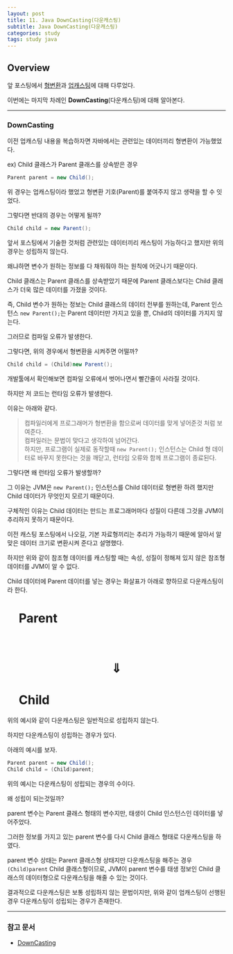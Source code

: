 ```yaml
---
layout: post
title: 11. Java DownCasting(다운캐스팅)
subtitle: Java DownCasting(다운캐스팅)
categories: study
tags: study java
---
```


## Overview

앞 포스팅에서 [형변환](https://rap0d.github.io/study/2019/08/18/java_9_java_casting/)과 [업캐스팅](https://rap0d.github.io/study/2019/08/19/java_10_java_upcasting/)에 대해 다루었다.

이번에는 마지막 차례인 **DownCasting**(다운캐스팅)에 대해 알아본다.

***

### DownCasting

이전 업캐스팅 내용을 복습하자면 자바에서는 관련있는 데이터끼리 형변환이 가능했었다.

ex) Child 클래스가 Parent 클래스를 상속받은 경우

```java
Parent parent = new Child();
```

위 경우는 업캐스팅이라 했었고 형변환 기호(Parent)를 붙여주지 않고 생략을 할 수 잇었다.

그렇다면 반대의 경우는 어떻게 될까?

```java
Child child = new Parent();
```

앞서 포스팅에서 기술한 것처럼 관련있는 데이터끼리 캐스팅이 가능하다고 했지만 위의 경우는 성립하지 않는다.

왜냐하면 변수가 원하는 정보를 다 채워줘야 하는 원칙에 어긋나기 때문이다.

Child 클래스는 Parent 클래스를 상속받았기 때문에 Parent 클래스보다는 Child 클래스가 더욱 많은 데이터를 가졌을 것이다.

즉, Child 변수가 원하는 정보는 Child 클래스의 데이터 전부를 원하는데, Parent 인스턴스 `new Parent();`는 Parent 데이터만 가지고 있을 뿐, Child의 데이터를 가지지 않는다.

그러므로 컴파일 오류가 발생한다.

그렇다면, 위의 경우에서 형변환을 시켜주면 어떨까?

```java
Child child = (Child)new Parent();
```

개발툴에서 확인해보면 컴파일 오류에서 벗어나면서 빨간줄이 사라질 것이다.

하지만 저 코드는 런타임 오류가 발생한다.

이유는 아래와 같다.

> 컴파일러에게 프로그래머가 형변환을 함으로써 데이터를 맞게 넣어준것 처럼 보여준다.  
> 컴파일러는 문법이 맞다고 생각하여 넘어간다.  
> 하지만, 프로그램이 실제로 동작할때 `new Parent();` 인스턴스는 Child 형 데이터로 바꾸지 못한다는 것을 깨닫고, 런타임 오류와 함께 프로그램이 종료된다.

그렇다면 왜 런타임 오류가 발생할까?

그 이유는 JVM은 `new Parent();` 인스턴스를 Child 데이터로 형변환 하려 했지만 Child 데이터가 무엇인지 모르기 때문이다.

구체적인 이유는 Child 데이터는 만드는 프로그래머마다 성질이 다른데 그것을 JVM이 추리하지 못하기 때문이다.

이전 캐스팅 포스팅에서 나오길, 기본 자료형끼리는 추리가 가능하기 때문에 알아서 알맞은 데이터 크기로 변환시켜 준다고 설명했다.

하지만 위와 같이 참조형 데이터를 캐스팅할 때는 속성, 성질이 정해져 있지 않은 참조형 데이터를 JVM이 알 수 없다.

Child 데이터에 Parent 데이터를 넣는 경우는 화살표가 아래로 향하므로 다운캐스팅이라 한다.

# &nbsp;&nbsp;&nbsp;&nbsp;Parent
# &nbsp;&nbsp;&nbsp;&nbsp;&nbsp;&nbsp;$$\Downarrow$$
# &nbsp;&nbsp;&nbsp;&nbsp;Child

위의 예시와 같이 다운캐스팅은 일반적으로 성립하지 않는다.

하지만 다운캐스팅이 성립하는 경우가 있다.

아래의 예시를 보자.

```java
Parent parent = new Child();
Child child = (Child)parent;
```

위의 예시는 다운캐스팅이 성립되는 경우의 수이다.

왜 성립이 되는것일까?

parent 변수는 Parent 클래스 형태의 변수지만, 태생이 Child 인스턴스인 데이터를 넣어주었다.

그러한 정보를 가지고 있는 parent 변수를 다시 Child 클래스 형태로 다운캐스팅을 하였다.

parent 변수 상태는 Parent 클래스형 상태지만 다운캐스팅을 해주는 경우 `(Child)parent` Child 클래스형이므로, JVM이 parent 변수를 태생 정보인 Child 클래스의 데이터형으로 다운캐스팅을 해줄 수 있는 것이다.

결과적으로 다운캐스팅은 보통 성립하지 않는 문법이지만, 위와 같이 업캐스팅이 선행된 경우 다운캐스팅이 성립되는 경우가 존재한다.

***

### 참고 문서
- [DownCasting](https://mommoo.tistory.com/51)
